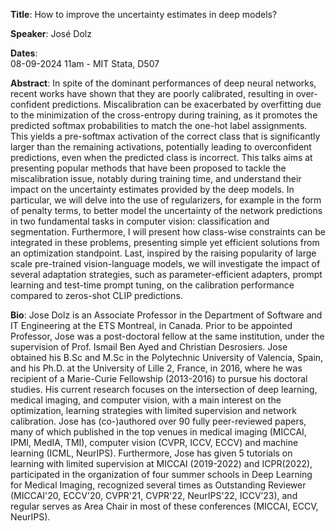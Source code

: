**Title**: How to improve the uncertainty estimates in deep models?	

**Speaker**: José Dolz

**Dates**:  
08-09-2024 11am - MIT Stata, D507

**Abstract**: In spite of the dominant performances of deep neural networks, recent works have shown that they are poorly calibrated, resulting in over-confident predictions. Miscalibration can be exacerbated by overfitting due to the minimization of the cross-entropy during training, as it promotes the predicted softmax probabilities to match the one-hot label assignments. This yields a pre-softmax activation of the correct class that is significantly larger than the remaining activations, potentially leading to overconfident predictions, even when the predicted class is incorrect. This talks aims at presenting popular methods that have been proposed to tackle the miscalibration issue, notably during training time, and understand their impact on the uncertainty estimates provided by the deep models. In particular, we will delve into the use of regularizers, for example in the form of penalty terms,  to better model the uncertainty of the network predictions in two fundamental tasks in computer vision: classification and segmentation. Furthermore, I will present how class-wise constraints can be integrated in these problems, presenting simple yet efficient solutions from an optimization standpoint. Last, inspired by the raising popularity of large scale pre-trained vision-language models, we will investigate the impact of several adaptation strategies, such as parameter-efficient adapters, prompt learning and test-time prompt tuning, on the calibration performance compared to zeros-shot CLIP predictions. 


**Bio**: Jose Dolz is an Associate Professor in the Department of Software and IT Engineering at the ETS Montreal, in Canada. Prior to be appointed Professor, Jose was a post-doctoral fellow at the same institution, under the supervision of Prof. Ismail Ben Ayed and Christian Desrosiers. Jose obtained his B.Sc and M.Sc in the Polytechnic University of Valencia, Spain, and his Ph.D. at the University of Lille 2, France, in 2016, where he was recipient of a Marie-Curie Fellowship (2013-2016) to pursue his doctoral studies. His current research focuses on the intersection of deep learning, medical imaging, and computer vision, with a main interest on the optimization, learning strategies with limited supervision and network calibration. Jose has (co-)authored over 90 fully peer-reviewed papers, many of which published in the top venues in medical imaging (MICCAI, IPMI, MedIA, TMI), computer vision (CVPR, ICCV, ECCV) and machine learning (ICML, NeurIPS). Furthermore, Jose has given 5 tutorials on learning with limited supervision at MICCAI (2019-2022) and ICPR(2022), participated in the organization of four summer schools in Deep Learning for Medical Imaging, recognized several times as Outstanding Reviewer (MICCAI'20, ECCV'20, CVPR'21, CVPR'22, NeurIPS'22, ICCV’23), and regular serves as Area Chair in most of these conferences (MICCAI, ECCV, NeurIPS). 

